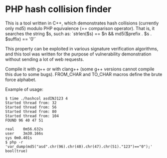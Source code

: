 # PHP hash collision finder

This is a tool written in C++, which demonstrates hash collisions (currently only md5) modulo PHP equivalence (== comparison operator). That is, it searches the string $s, such as:
`strlen($s) == $n && md5($prefix . $s . $suffix) == '0'`

This property can be exploited in various signature verification algorithms, and this tool was written for the purpose of vulnerability demonstration without sending a lot of web requests.

Compile it with g++ or with clang++ (some g++ versions cannot compile this due to some bugs). FROM_CHAR and TO_CHAR macros define the brute force alphabet.

Example of usage:
```
$ time ./hashcol asdINJ123 4
Started thread from: 32
Started thread from: 56
Started thread from: 80
Started thread from: 104
FOUND 96 40 47 51 

real	0m56.632s
user	3m30.166s
sys	0m0.401s
$ php -r 'var_dump(md5("asd".chr(96).chr(40).chr(47).chr(51)."123")=="0");'
bool(true)
```
